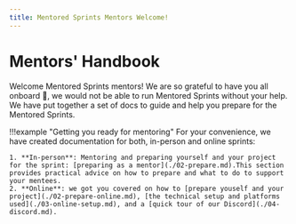 ```yaml
---
title: Mentored Sprints Mentors Welcome!
---
```


# Mentors' Handbook

Welcome Mentored Sprints mentors! We are so grateful to have you all onboard :pray:, we would not be able to run Mentored Sprints without your help.
We have put together a set of docs to guide and help you prepare for the Mentored Sprints.

!!!example "Getting you ready for mentoring"
For your convenience, we have created documentation for both, in-person and online sprints:

    1. **In-person**: Mentoring and preparing yourself and your project for the sprint: [preparing as a mentor](./02-prepare.md).This section provides practical advice on how to prepare and what to do to support your mentees.
    2. **Online**: we got you covered on how to [prepare youself and your project](./02-prepare-online.md), [the technical setup and platforms used](./03-online-setup.md), and a [quick tour of our Discord](./04-discord.md).
